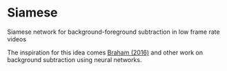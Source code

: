 # Siamese
Siamese network for background-foreground subtraction in low frame rate videos

The inspiration for this idea comes [Braham (2016)](https://orbi.ulg.ac.be/bitstream/2268/195180/1/Braham2016Deep.pdf) and other work on background subtraction using neural networks.
